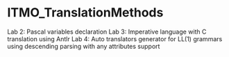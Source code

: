 # ITMO_TranslationMethods

Lab 2: Pascal variables declaration
Lab 3: Imperative language with C translation using Antlr
Lab 4: Auto translators generator for LL(1) grammars using descending parsing with any attributes support
